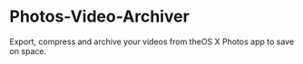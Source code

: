 # Photos-Video-Archiver
Export, compress and archive your videos from theOS X Photos app to save on space.
